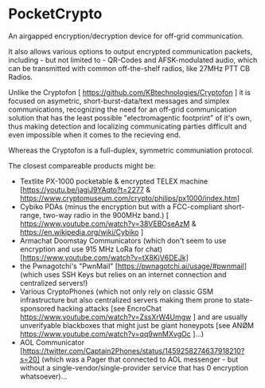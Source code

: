 # PocketCrypto
An airgapped encryption/decryption device for off-grid communication.


It also allows various options to output encrypted communication packets, including - but not limited to - QR-Codes and AFSK-modulated audio, which can be transmitted with common off-the-shelf radios, like 27MHz PTT CB Radios.


Unlike the Cryptofon [ https://github.com/KBtechnologies/Cryptofon ] it is focused on asymetric, short-burst-data/text messages and simplex communications, recognizing the need for an off-grid communication solution that has the least possible "electromagentic footprint" of it's own, thus making detection and localizing communicating parties difficult and even impossible when it comes to the recieving end.

Whereas the Cryptofon is a full-duplex, symmetric communiation protocol.


The closest compareable products might be:
- Textlite PX-1000 pocketable & encrypted TELEX machine [https://youtu.be/jagiJ9YAqto?t=2277 &  https://www.cryptomuseum.com/crypto/philips/px1000/index.htm]
- Cybiko PDAs (minus the encryption but with a FCC-compliant short-range, two-way radio in the 900MHz band.) [ https://www.youtube.com/watch?v=38VEBOseAzM & https://en.wikipedia.org/wiki/Cybiko ]
- Armachat Doomstay Communicators (which don't seem to use encryption and use 915 MHz LoRa for chat) [https://www.youtube.com/watch?v=tX8KjV6DEJk]
- the Pwnagotchi's "PwnMail" [https://pwnagotchi.ai/usage/#pwnmail] (which uses SSH Keys but relies on an internet connection and centralized servers!)
- Various CryptoPhones (which not only rely on classic GSM infrastructure but also centralized servers making them prone to state-sponsored hacking attacks [see EncroChat https://www.youtube.com/watch?v=ZssXrW4Umgw ] and are usually unverifyable blackboxes that might just be giant honeypots [see ANØM https://www.youtube.com/watch?v=qq9wnMXvgOc ]...)
- AOL Communicator [https://twitter.com/Captain2Phones/status/1459258274637918210?s=20] (which was a Pager that connected to AOL messenger - but without a single-vendor/single-provider service that has 0 encryption whatsoever)...
